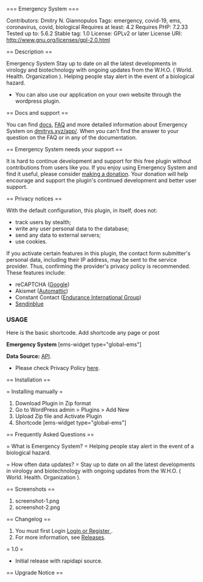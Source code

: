 === Emergency System ===

Contributors: Dmitry N. Giannopulos
Tags: emergency, covid-19, ems, coronavirus, covid, biological 
Requires at least: 4.2
Requires PHP: 7.2.33
Tested up to: 5.6.2
Stable tag: 1.0
License: GPLv2 or later
License URI: http://www.gnu.org/licenses/gpl-2.0.html

== Description ==
 
Emergency System
Stay up to date on all the latest developments in virology and biotechnology with ongoing updates from the W.H.O. ( World. Health. Organization ).
Helping people stay alert in the event of a biological hazard.
* You can also use our application on your own website through the wordpress plugin.

== Docs and support ==

You can find [docs](https://dmitrys.xyz/app/), [FAQ](https://dmitrys.xyz/app/) and more detailed information about Emergency System on [dmitrys.xyz/app/](https://dmitrys.xyz/app/). When you can't find the answer to your question on the FAQ or in any of the documentation.

== Emergency System needs your support ==

It is hard to continue development and support for this free plugin without contributions from users like you. If you enjoy using Emergency System and find it useful, please consider [making a donation](https://dmitrys.xyz/donate/). Your donation will help encourage and support the plugin's continued development and better user support.

== Privacy notices ==

With the default configuration, this plugin, in itself, does not:

* track users by stealth;
* write any user personal data to the database;
* send any data to external servers;
* use cookies.

If you activate certain features in this plugin, the contact form submitter's personal data, including their IP address, may be sent to the service provider. Thus, confirming the provider's privacy policy is recommended. These features include:

* reCAPTCHA ([Google](https://policies.google.com/?hl=en))
* Akismet ([Automattic](https://automattic.com/privacy/))
* Constant Contact ([Endurance International Group](https://www.endurance.com/privacy))
* [Sendinblue](https://www.sendinblue.com/legal/privacypolicy/)


### USAGE

Here is the basic shortcode.
Add shortcode any page or post


**Emergency System**
[ems-widget type="global-ems"]


**Data Source:** [API](https://github.com/DmitrysXYZ/Emergency-System). 
* Please check Privacy Policy [here](https://dmitrys.xyz/app/policy.php). 


== Installation ==

= Installing manually =

1. Download Plugin in Zip format 
2. Go to WordPress admin > Plugins > Add New
3. Upload Zip file and Activate Plugin
4. Shortcode [ems-widget type="global-ems"]

== Frequently Asked Questions ==

= What is Emergency System? =
Helping people stay alert in the event of a biological hazard.

= How often data updates? =
Stay up to date on all the latest developments in virology and biotechnology with ongoing updates from the W.H.O. ( World. Health. Organization ).


== Screenshots ==

1. screenshot-1.png
2. screenshot-2.png

== Changelog ==

1. You must first Login [Login or Register ](https://dmitrys.xyz/app/).
2. For more information, see [Releases](https://dmitrys.xyz/app/hub/changelog.php).


= 1.0 =
* Initial release with rapidapi source.


== Upgrade Notice ==
